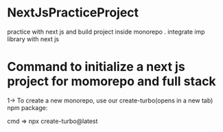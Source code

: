 # NextJsPracticeProject

practice with next js and build project inside monorepo . integrate imp library with next js

# Command to initialize a next js project for momorepo and full stack

1-> To create a new monorepo, use our create-turbo(opens in a new tab) npm package:

cmd => npx create-turbo@latest
